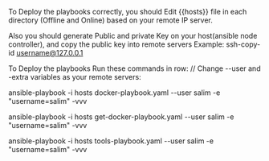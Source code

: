 

To Deploy the playbooks correctly, you should Edit {{hosts}} file in each directory (Offline and Online) based on your remote IP server.

Also you should generate Public and private Key on your host(ansible node controller),
and copy the public key into remote servers 
Example: ssh-copy-id  username@127.0.0.1


To Deploy the playbooks Run these commands in row:
// Change --user and -extra variables as your remote servers:

ansible-playbook -i hosts docker-playbook.yaml --user salim -e "username=salim" -vvv

ansible-playbook -i hosts get-docker-playbook.yaml --user salim -e "username=salim" -vvv

ansible-playbook -i hosts tools-playbook.yaml --user salim -e "username=salim" -vvv

